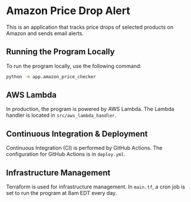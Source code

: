 # Amazon Price Drop Alert

This is an application that tracks price drops of selected products on Amazon and sends email alerts.

## Running the Program Locally

To run the program locally, use the following command:
```sh
python -m app.amazon_price_checker
```

## AWS Lambda

In production, the program is powered by AWS Lambda. The Lambda handler is located in `src/aws_lambda_handler`.

## Continuous Integration & Deployment

Continuous Integration (CI) is performed by GitHub Actions. The configuration for GitHub Actions is in `deploy.yml`.

## Infrastructure Management

Terraform is used for infrastructure management. In `main.tf`, a cron job is set to run the program at 8am EDT every day.